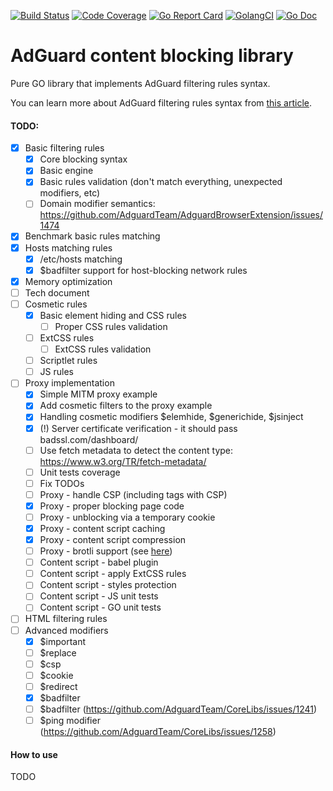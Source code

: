 [![Build Status](https://travis-ci.com/AdguardTeam/urlfilter.svg?branch=master)](https://travis-ci.com/AdguardTeam/urlfilter)
[![Code Coverage](https://img.shields.io/codecov/c/github/AdguardTeam/urlfilter/master.svg)](https://codecov.io/github/AdguardTeam/urlfilter?branch=master)
[![Go Report Card](https://goreportcard.com/badge/github.com/AdguardTeam/urlfilter)](https://goreportcard.com/report/AdguardTeam/urlfilter)
[![GolangCI](https://golangci.com/badges/github.com/AdguardTeam/urlfilter.svg)](https://golangci.com/r/github.com/AdguardTeam/urlfilter)
[![Go Doc](https://godoc.org/github.com/AdguardTeam/urlfilter?status.svg)](https://godoc.org/github.com/AdguardTeam/urlfilter)

# AdGuard content blocking library

Pure GO library that implements AdGuard filtering rules syntax.

You can learn more about AdGuard filtering rules syntax from [this article](https://kb.adguard.com/en/general/how-to-create-your-own-ad-filters).

#### TODO:

* [X] Basic filtering rules
    * [X] Core blocking syntax
    * [X] Basic engine
    * [X] Basic rules validation (don't match everything, unexpected modifiers, etc)
    * [ ] Domain modifier semantics: https://github.com/AdguardTeam/AdguardBrowserExtension/issues/1474
* [X] Benchmark basic rules matching
* [X] Hosts matching rules
    * [X] /etc/hosts matching
    * [X] $badfilter support for host-blocking network rules
* [X] Memory optimization
* [ ] Tech document
* [ ] Cosmetic rules
    * [X] Basic element hiding and CSS rules
        * [ ] Proper CSS rules validation
    * [ ] ExtCSS rules
        * [ ] ExtCSS rules validation
    * [ ] Scriptlet rules
    * [ ] JS rules
* [ ] Proxy implementation
    * [X] Simple MITM proxy example
    * [X] Add cosmetic filters to the proxy example
    * [X] Handling cosmetic modifiers $elemhide, $generichide, $jsinject
    * [X] (!) Server certificate verification - it should pass badssl.com/dashboard/
    * [ ] Use fetch metadata to detect the content type: https://www.w3.org/TR/fetch-metadata/
    * [ ] Unit tests coverage
    * [ ] Fix TODOs
    * [ ] Proxy - handle CSP (including <meta> tags with CSP)
    * [X] Proxy - proper blocking page code
    * [ ] Proxy - unblocking via a temporary cookie
    * [X] Proxy - content script caching
    * [X] Proxy - content script compression
    * [ ] Proxy - brotli support (see [here](https://github.com/andybalholm/brotli))
    * [ ] Content script - babel plugin
    * [ ] Content script - apply ExtCSS rules
    * [ ] Content script - styles protection
    * [ ] Content script - JS unit tests
    * [ ] Content script - GO unit tests
* [ ] HTML filtering rules
* [ ] Advanced modifiers
    * [X] $important
    * [ ] $replace
    * [ ] $csp
    * [ ] $cookie
    * [ ] $redirect
    * [X] $badfilter
    * [ ] $badfilter (https://github.com/AdguardTeam/CoreLibs/issues/1241)
    * [ ] $ping modifier (https://github.com/AdguardTeam/CoreLibs/issues/1258)

#### How to use

TODO
